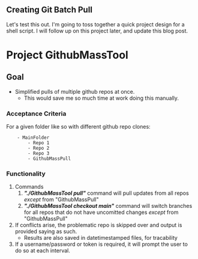 ## Creating Git Batch Pull

Let's test this out. I'm going to toss together a quick project design for a shell script. I will follow up on this project later, and update this blog post.

# Project GithubMassTool

## Goal
- Simplified pulls of multiple github repos at once.
    - This would save me so much time at work doing this manually.

### Acceptance Criteria
For a given folder like so with different github repo clones:
```
    - MainFolder
        - Repo 1
        - Repo 2
        - Repo 3
        - GithubMassPull
```
### Functionality
1. Commands
    1. ***"./GithubMassTool pull"*** command will pull updates from all repos *except* from "GithubMassPull"
    2. ***"./GithubMassTool checkout main"*** command will switch branches for all repos that do not have uncomitted changes *except* from "GithubMassPull"
2. If conflicts arise, the problematic repo is skipped over and output is provided saying as such.
    - Results are also saved in datetimestamped files, for tracability
3. If a username/password or token is required, it will prompt the user to do so at each interval.